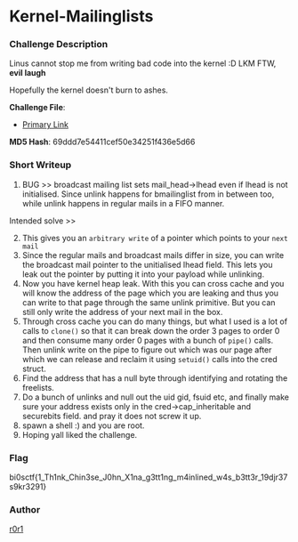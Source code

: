 # Kernel-Mailinglists

### Challenge Description

Linus cannot stop me from writing bad code into the kernel :D LKM FTW, **evil laugh**

Hopefully the kernel doesn't burn to ashes.

**Challenge File**:
+ [Primary Link](https://drive.google.com/drive/folders/1ZwpQH2vzaRL7khwu743-qeDBtTFvsngB?usp=sharing)

**MD5 Hash**: 
69ddd7e54411cef50e34251f436e5d66

### Short Writeup

  1. BUG >> broadcast mailing list sets mail_head->lhead even if lhead is not initialised. Since unlink happens for bmailinglist from in between too, while unlink happens in regular mails in a FIFO manner. 
  
  Intended solve >> 

  2. This gives you an `arbitrary write` of a pointer which points to your `next mail`
  3. Since the regular mails and broadcast mails differ in size, you can write the broadcast mail pointer to the unitialised lhead field. This lets you leak out the pointer by putting it into your payload while unlinking.
  4. Now you have kernel heap leak. With this you can cross cache and you will know the address of the page which you are leaking and thus you can write to that page through the same unlink primitive. But you can still only write the address of your next mail in the box.
  5. Through cross cache you can do many things, but what I used is a lot of calls to `clone()` so that it can break down the order 3 pages to order 0 and then consume many order 0 pages with a bunch of `pipe()` calls. Then unlink write on the pipe to figure out which was our page after which we can release and reclaim it using `setuid()` calls into the cred struct.
  6. Find the address that has a null byte through identifying and rotating the freelists.
  7. Do a bunch of unlinks and null out the uid gid, fsuid etc, and finally make sure your address exists only in the cred->cap_inheritable and securebits field. and pray it does not screw it up.
  8. spawn a shell :) and you are root.
  9. Hoping yall liked the challenge.

### Flag

bi0sctf{1_Th1nk_Chin3se_J0hn_X1na_g3tt1ng_m4inlined_w4s_b3tt3r_19djr37s9kr3291}

### Author
[r0r1](https://x.com/Itsr0r1)